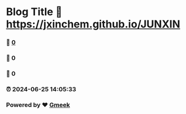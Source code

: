 # Blog Title :link: https://jxinchem.github.io/JUNXIN 
### :page_facing_up: [0](https://jxinchem.github.io/JUNXIN/tag.html) 
### :speech_balloon: 0 
### :hibiscus: 0 
### :alarm_clock: 2024-06-25 14:05:33 
### Powered by :heart: [Gmeek](https://github.com/Meekdai/Gmeek)
